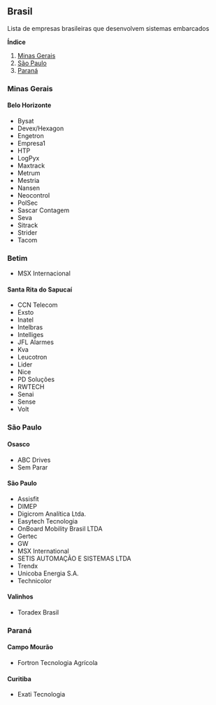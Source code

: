 ## Brasil
Lista de empresas brasileiras que desenvolvem sistemas embarcados

**Índice**   
1. [Minas Gerais](#iidMG)
2. [São Paulo](#idSP)
3. [Paraná](#idPR)

### Minas Gerais<a name="idMG"></a>

#### Belo Horizonte
 - Bysat
 - Devex/Hexagon
 - Engetron
 - Empresa1
 - HTP
 - LogPyx
 - Maxtrack
 - Metrum
 - Mestria
 - Nansen
 - Neocontrol
 - PolSec
 - Sascar Contagem
 - Seva
 - Sitrack
 - Strider
 - Tacom
 
 ### Betim
 - MSX Internacional
 

#### Santa Rita do Sapucaí
 - CCN Telecom
 - Exsto
 - Inatel
 - Intelbras
 - Intelliges
 - JFL Alarmes
 - Kva
 - Leucotron
 - Lider
 - Nice
 - PD Soluções
 - RWTECH
 - Senai
 - Sense
 - Volt
 
### São Paulo<a name="idSP"></a>

#### Osasco
 - ABC Drives
 - Sem Parar

#### São Paulo
 - Assisfit
 - DIMEP
 - Digicrom Analítica Ltda.
 - Easytech Tecnologia
 - OnBoard Mobility Brasil LTDA
 - Gertec
 - GW
 - MSX International
 - SETIS AUTOMAÇÃO E SISTEMAS LTDA
 - Trendx
 - Unicoba Energia S.A.
 - Technicolor
 
#### Valinhos
- Toradex Brasil
 
### Paraná<a name="idPR"></a>

#### Campo Mourão
- Fortron Tecnologia Agrícola

#### Curitiba
 - Exati Tecnologia

